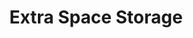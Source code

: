 ---
title: "Extra Space Storage"
url: /phoenix/extra-space-storage-south-desert-foothills-parkway/
shop: storage rental
---